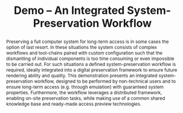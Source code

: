 ---
abstract: 'Preserving a full computer system for long-term access is in some cases
  the option of last resort. In these situations the system consists of complex workflows
  and tool-chains paired with custom configuration such that the dismantling of individual
  components is too time consuming or even impossible to be carried out. For such
  situations a defined system-preservation workflow is required, ideally integrated
  into a digital preservation framework to ensure future rendering ability and quality.

  This demonstration presents an integrated system-preservation workflow, designed
  to be performed by non-technical users and to ensure long-term access (e.g. through
  emulation) with guaranteed system properties. Furthermore, the workflow leverages
  a distributed framework, enabling on-site preservation tasks, while making use of
  a common shared knowledge base and ready-made access preview technologies.'
creators:
- Valizada, Isgandar
- Rechert, Klaus
- von Suchodoletz, Dirk
- Schmelzer, Sebastian
date: null
document_url: https://services.phaidra.univie.ac.at/api/object/o:294082/download
grand_parent: iPRES
institutions: []
keywords:
- ischool
- toronto
- canada
- system preservation
- workflows
- digital preservation
- emulation
landing_page_url: https://phaidra.univie.ac.at/o:294082
language: eng
layout: publication
license: CC BY-NC-SA 3.0 AT
notes_url: null
parent: iPRES 2012
publication_type: paper
size: 1073647
slides_url: null
source_name: iPRES
title: Demo – An Integrated System-Preservation Workflow
year: 2012
---